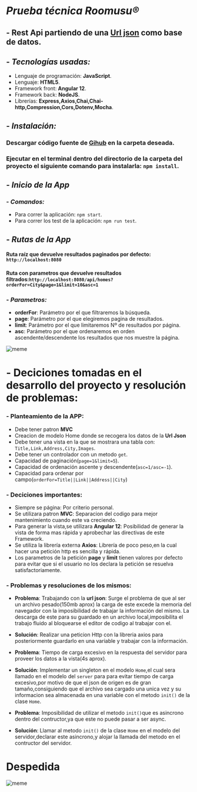 # *Prueba técnica Roomusu®*

## - Rest Api partiendo de una [Url json](http://feeds.spotahome.com/ads-housinganywhere.json) como base de datos.

## - *Tecnologías usadas:*

* Lenguaje de programación: **JavaScript**.
* Lenguaje: **HTML5**.
* Framework front: **Angular 12**.
* Framework back: **NodeJS**.
* Librerías: **Express,Axios,Chai,Chai-http,Compression,Cors,Dotenv,Mocha**.


## - *Instalación:*

### Descargar código fuente de [Gihub](https://github.com/onikirimaru1981/roomusu.git) en la carpeta deseada.
### Ejecutar en el terminal dentro del directorio de la carpeta del proyecto el siguiente comando para instalarla: `npm install`.


##   
## - *Inicio de la App* 
### - *Comandos:*

* Para correr la aplicación: `npm start`.
* Para correr los test de la aplicación: `npm run test`.

## - *Rutas de la App*

#### Ruta raíz que devuelve resultados paginados por defecto: ` http://localhost:8080`
#### Ruta con parametros que devuelve resultados filtrados:`http://localhost:8080/api/homes?orderFor=City&page=1&limit=10&asc=1`

### - *Parametros:*

* **orderFor**: Parámetro por el que filtraremos la búsqueda.
* **page**: Parámetro por el que elegiremos pagina de resultados.
* **limit**: Parámetro por el que limitaremos Nº de resultados por página.
* **asc**: Parámetro por el que ordenaremos en orden ascendente/descendente los resultados que nos muestre la página.



![meme](https://i.blogs.es/8c21c3/650_1000_vader/1366_2000.jpg)

# - Deciciones tomadas en el desarrollo del proyecto y resolución de problemas:

### - **Planteamiento de la APP:**
* Debe tener patron **MVC**
* Creacion de modelo Home donde se recogera los datos de la **Url Json**
* Debe tener una vista en la que se mostrara una tabla con: `Title,Link,Address,City,Images`.
* Debe tener un controlador con un metodo `get`.
* Capacidad de paginación(`page=1&limit=5`).
* Capacidad de ordenación ascente y descendente(`asc=1/asc=-1`).
* Capacidad para ordenar por campo(`orderFor=Title||Link||Address||City`)

### - **Deciciones importantes:**

* Siempre se página: Por criterio personal.
* Se utilizara patron **MVC**: Separacion del codigo para mejor mantenimiento cuando este va creciendo.
* Para generar la vista,se utilizara **Angular 12**: Posibilidad de generar la vista de forma mas rápida y aprobechar las directivas de este Framework.
* Se utiliza la librería externa **Axios**: Librería de poco peso,en la cual hacer una petición http es sencilla y rápida.
* Los parametros  de la petición **page** y **limit** tienen valores por defecto para evitar que si el usuario no los declara la petición se resuelva satisfactoriamente.

### - **Problemas y resoluciones de los mismos:**

* **Problema**: Trabajando con la **url json**: Surge el problema de que al ser un archivo pesado(150mb aprox) la carga de este excede la memoria del navegador con la imposibilidad de trabajar la información del mismo. La descarga de este para su guardado en un archivo local,imposibilita el trabajo fluido al bloquearse el editor de codigo al trabajar con el.
* **Solución**: Realizar una peticion Http con la libreria axios para posteriormente guardarlo en una variable y trabajar con la información.

* **Problema**: Tiempo de carga excesivo en la respuesta del servidor para proveer los datos a la vista(4s aprox).

* **Solución**: Implementar un singleton en el modelo `Home`,el cual sera llamado en el modelo del `server` para para evitar tiempo de carga excesivo,por motivo de que el json de origen es de gran tamaño,consiguiendo que el archivo sea cargado una unica vez y su informacion sea almacenada en una variable con el metodo `init()` de la clase `Home`.

* **Problema**: Imposibilidad de utilizar el metodo `init()`que es asincrono dentro del contructor,ya que este no puede pasar a ser async.

* **Solución**: Llamar al metodo `init()` de la clase `Home` en el modelo del servidor,declarar este asincrono,y alojar la llamada del metodo en el contructor del servidor.


# Despedida

 ![meme](https://i.pinimg.com/originals/ab/87/7b/ab877b3bcb0605d2685d96e2304be08b.jpg)



